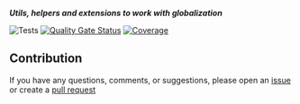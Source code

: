 ***Utils, helpers and extensions to work with globalization***

![Tests](https://github.com/TechNobre/PowerUtils.xUnit.Extensions/actions/workflows/test-project.yml/badge.svg)
[![Quality Gate Status](https://sonarcloud.io/api/project_badges/measure?project=TechNobre_PowerUtils.xUnit.Extensions&metric=alert_status)](https://sonarcloud.io/summary/new_code?id=TechNobre_PowerUtils.xUnit.Extensions)
[![Coverage](https://sonarcloud.io/api/project_badges/measure?project=TechNobre_PowerUtils.xUnit.Extensions&metric=coverage)](https://sonarcloud.io/summary/new_code?id=TechNobre_PowerUtils.xUnit.Extensions)



## Contribution

If you have any questions, comments, or suggestions, please open an [issue](https://github.com/TechNobre/PowerUtils.xUnit.Extensions/issues/new/choose) or create a [pull request](https://github.com/TechNobre/PowerUtils.xUnit.Extensions/compare)
